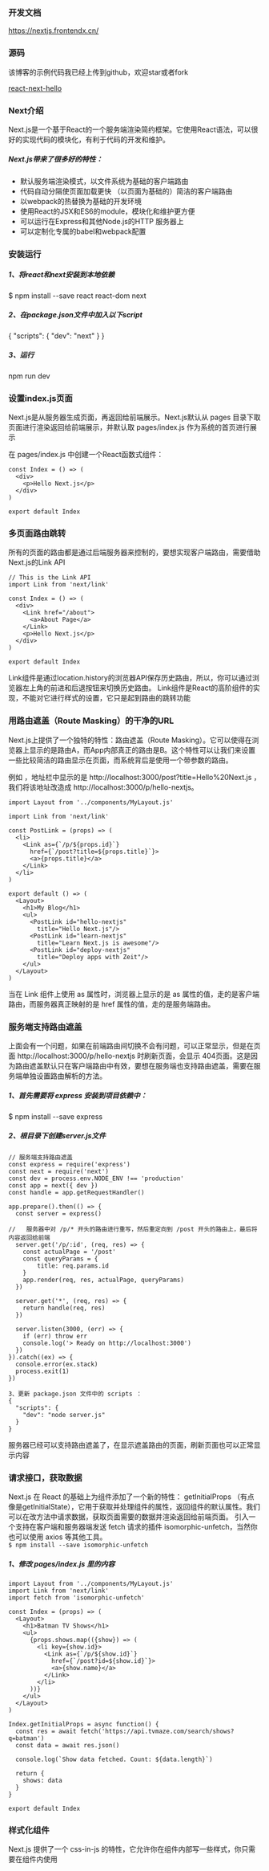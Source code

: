 

### 开发文档
https://nextjs.frontendx.cn/

### 源码
该博客的示例代码我已经上传到github，欢迎star或者fork

[react-next-hello](https://github.com/fozero/react-next-hello)

### Next介绍
Next.js是一个基于React的一个服务端渲染简约框架。它使用React语法，可以很好的实现代码的模块化，有利于代码的开发和维护。
##### Next.js带来了很多好的特性：
- 默认服务端渲染模式，以文件系统为基础的客户端路由
- 代码自动分隔使页面加载更快
（以页面为基础的）简洁的客户端路由
- 以webpack的热替换为基础的开发环境
- 使用React的JSX和ES6的module，模块化和维护更方便
- 可以运行在Express和其他Node.js的HTTP 服务器上
- 可以定制化专属的babel和webpack配置


### 安装运行
##### 1、将react和next安装到本地依赖
$ npm install --save react react-dom next
##### 2、在package.json文件中加入以下script
{
  "scripts": {
    "dev": "next"
  }
}

##### 3、运行
npm run dev





### 设置index.js页面
Next.js是从服务器生成页面，再返回给前端展示。Next.js默认从 pages 目录下取页面进行渲染返回给前端展示，并默认取 pages/index.js 作为系统的首页进行展示

在 pages/index.js 中创建一个React函数式组件：
```
const Index = () => (
  <div>
    <p>Hello Next.js</p>
  </div>
)

export default Index
```

### 多页面路由跳转

所有的页面的路由都是通过后端服务器来控制的，要想实现客户端路由，需要借助Next.js的Link API
```
// This is the Link API
import Link from 'next/link'

const Index = () => (
  <div>
    <Link href="/about">
      <a>About Page</a>
    </Link>
    <p>Hello Next.js</p>
  </div>
)

export default Index
```
Link组件是通过location.history的浏览器API保存历史路由，所以，你可以通过浏览器左上角的前进和后退按钮来切换历史路由。
Link组件是React的高阶组件的实现，不能对它进行样式的设置，它只是起到路由的跳转功能





### 用路由遮盖（Route Masking）的干净的URL
Next.js上提供了一个独特的特性：路由遮盖（Route Masking）。它可以使得在浏览器上显示的是路由A，而App内部真正的路由是B。这个特性可以让我们来设置一些比较简洁的路由显示在页面，而系统背后是使用一个带参数的路由。

例如 ，地址栏中显示的是 http://localhost:3000/post?title=Hello%20Next.js ，我们将该地址改造成 http://localhost:3000/p/hello-nextjs。

```
import Layout from '../components/MyLayout.js'

import Link from 'next/link'

const PostLink = (props) => (
  <li>
    <Link as={`/p/${props.id}`} 
      href={`/post?title=${props.title}`}>
      <a>{props.title}</a>
    </Link>
  </li>
)

export default () => (
  <Layout>
    <h1>My Blog</h1>
    <ul>
      <PostLink id="hello-nextjs" 
        title="Hello Next.js"/>
      <PostLink id="learn-nextjs" 
        title="Learn Next.js is awesome"/>
      <PostLink id="deploy-nextjs" 
        title="Deploy apps with Zeit"/>
    </ul>
  </Layout>
)
```
当在 Link 组件上使用 as 属性时，浏览器上显示的是 as 属性的值，走的是客户端路由，而服务器真正映射的是 href 属性的值，走的是服务端路由。

### 服务端支持路由遮盖
上面会有一个问题，如果在前端路由间切换不会有问题，可以正常显示，但是在页面 http://localhost:3000/p/hello-nextjs 时刷新页面，会显示 404页面。这是因为路由遮盖默认只在客户端路由中有效，要想在服务端也支持路由遮盖，需要在服务端单独设置路由解析的方法。


##### 1、首先需要将 express 安装到项目依赖中：
$ npm install --save express


##### 2、根目录下创建server.js文件
```
// 服务端支持路由遮盖
const express = require('express')
const next = require('next')
const dev = process.env.NODE_ENV !== 'production'
const app = next({ dev })
const handle = app.getRequestHandler()

app.prepare().then(() => {
  const server = express()

//   服务器中对 /p/* 开头的路由进行重写，然后重定向到 /post 开头的路由上，最后将内容返回给前端
  server.get('/p/:id', (req, res) => {
    const actualPage = '/post'
    const queryParams = { 
        title: req.params.id 
    } 
    app.render(req, res, actualPage, queryParams)
  })

  server.get('*', (req, res) => {
    return handle(req, res)
  })

  server.listen(3000, (err) => {
    if (err) throw err
    console.log('> Ready on http://localhost:3000')
  })
}).catch((ex) => {
  console.error(ex.stack)
  process.exit(1)
})

3、更新 package.json 文件中的 scripts ：
{
  "scripts": {
    "dev": "node server.js"
  }
}
```
服务器已经可以支持路由遮盖了，在显示遮盖路由的页面，刷新页面也可以正常显示内容


### 请求接口，获取数据

Next.js 在 React 的基础上为组件添加了一个新的特性： getInitialProps （有点像是getInitialState），它用于获取并处理组件的属性，返回组件的默认属性。我们可以在改方法中请求数据，获取页面需要的数据并渲染返回给前端页面。
引入一个支持在客户端和服务器端发送 fetch 请求的插件 isomorphic-unfetch，当然你也可以使用 axios 等其他工具。  
```$ npm install --save isomorphic-unfetch```

##### 1、修改 pages/index.js 里的内容
```
import Layout from '../components/MyLayout.js'
import Link from 'next/link'
import fetch from 'isomorphic-unfetch'

const Index = (props) => (
  <Layout>
    <h1>Batman TV Shows</h1>
    <ul>
      {props.shows.map(({show}) => (
        <li key={show.id}>
          <Link as={`/p/${show.id}`} 
            href={`/post?id=${show.id}`}>
            <a>{show.name}</a>
          </Link>
        </li>
      ))}
    </ul>
  </Layout>
)

Index.getInitialProps = async function() {
  const res = await fetch('https://api.tvmaze.com/search/shows?q=batman')
  const data = await res.json()

  console.log(`Show data fetched. Count: ${data.length}`)

  return {
    shows: data
  }
}

export default Index
```

### 样式化组件
Next.js 提供了一个 css-in-js 的特性，它允许你在组件内部写一些样式，你只需要在组件内使用 <style jsx> 标签来写 css 即可
```
const Index = (props) => (
  <Layout>
    <h1>My Blog</h1>
    <ul>
      {props.shows.map(({show}) => (
        <li key={show.id}>
          <Link as={`/p/${show.id}`} 
            href={`/post?id=${show.id}`}>
            <a>{show.name}</a>
          </Link>
        </li>
      ))}
    </ul>
    {/* css in js特性 */}
    <style jsx>{`
      h1, a {
        font-family: "Arial";
      }
      ul {
        padding: 0;st
      }
      li {
        list-style: none;
        margin: 5px 0;
      }
      a {
        text-decoration: none;
        color: blue;
      }
      a:hover {
        opacity: 0.6;
      }
    `}</style>
  </Layout>
)
```
上述代码写在一个模板字符串（{``}）里面。Next.js 使用 babel插件来解析 styled-jsx ，它支持样式命名空间，需要注意的是styled-jsx 的样式不会应用到子组件，如果想要该样式适用于子组件，可以在 styled-jsx 标签添加属性 global：<style jsx global>。



### nextjs项目部署
Next.js 项目的部署，需要一个 Node.js的服务器，可以选择 Express, Koa 或其他 Nodejs 的Web服务器。

服务器的入口文件 server.js 里添加了针对部署环境的选择
const dev = process.env.NODE_ENV !== 'production'


为了区分部署环境，我们需要在 package.json 中修改 script 属性如下：
```
"scripts": {
  "build": "next build",
  "start": "NODE_ENV=production node server.js -",
  "dev": "NODE_ENV=dev node server.js"
}
```
其中，build 命令是用于打包项目，start 命令是用于生产环境部署，dev 命令是用于本地开发。
执行如下命令即可将 Next项目 部署到服务器：
```
$ npm run build
$ npm run start
```
### 最后
该博客的示例代码我已经上传到github，欢迎star或者fork
[react-next-hello](https://github.com/fozero/react-next-hello)

### 参考阅读
- https://mp.weixin.qq.com/s/JL_33s6Si05V1Whe8mYCdw?

### 相关博客
- https://www.shaotianyu.com
- https://github.com/shaotianyu/blog-front
